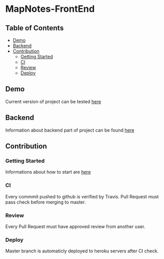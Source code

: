 # MapNotes-FrontEnd

## Table of Contents

- [Demo](#demo)
- [Backend](#backend)
- [Contribution](#contribution)
  - [Getting Started](#getting-started)
  - [CI](#ci)
  - [Review](#review)
  - [Deploy](#deploy)
  
## Demo

Current version of project can be tested [here](https://map-note-frontend.herokuapp.com/)

## Backend

Information about backend part of project can be found [here](https://github.com/Kotwic4/MapNotes-Backend)

## Contribution

### Getting Started

Informations about how to start are [here](README-starter.md)

### CI

Every commmit pushed to github is verified by Travis.
Pull Request must pass check before merging to master.

### Review

Every Pull Request must have approved review from another user.

### Deploy

Master branch is automaticly deployed to heroku servers after CI check.
